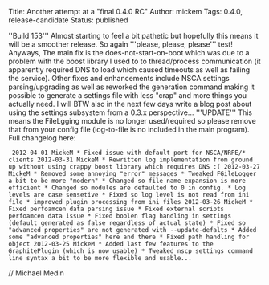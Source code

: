 Title: Another attempt at a "final 0.4.0 RC"
Author: mickem
Tags: 0.4.0, release-candidate
Status: published

''Build 153''' Almost starting to feel a bit pathetic but hopefully this
means it will be a smoother release. So again '''please, please,
please''' test! Anyways, The main fix is the does-not-start-on-boot
which was due to a problem with the boost library I used to to
thread/process communication (it apparently required DNS to load which
caused timeouts as well as failing the service). Other fixes and
enhancements include NSCA settings parsing/upgrading as well as reworked
the generation command making it possible to generate a settings file
with less "crap" and more things you actually need. I will BTW also in
the next few days write a blog post about using the settings subsystem
from a 0.3.x perspective... '''UPDATE''' This means the FileLgging
module is no longer used/required so please remove that from your config
file (log-to-file is no included in the main program). Full changelog
here:

     2012-04-01 MickeM * Fixed issue with default port for NSCA/NRPE/* clients 2012-03-31 MickeM * Rewritten log implementation from ground up without using crappy boost library which requires DNS :( 2012-03-27 MickeM * Removed some annoying "error" messages * Tweaked FGileLogger a bit to be more "modern" * Changed so file-name expansion is more efficient * Changed so modules are defaulted to 0 in config. * Log levels are case sensetive * Fixed so log level is not read from ini file * improved plugin processing from ini files 2012-03-26 MickeM * Fixed perfoamcen data parsing issue * Fixed external scripts perfoamcen data issue * Fixed boolen flag handling in settings (default generated as false regardless of actual state) * Fixed so "advanced properties" are not generated with --update-defalts * Added some "advanced properties" here and there * Fixed path handling for object 2012-03-25 MickeM * Added last few features to the GraphitePlugin (which is now usable) * Tweaked nscp settings command line syntax a bit to be more flexible and usable... 

// Michael Medin

